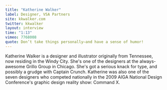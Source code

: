 ```yaml
---
title: "Katherine Walker"
label: Designer, VSA Partners
site: kkwalker.com
twitter: kkwalker
layout: interview
time: "1:13"
vimeo: 7768008
quote: Don’t take things personally—and have a sense of humor!
---
```


Katherine Walker is a designer and illustrator originally from Tennessee, now residing in the Windy City. She's one of the designers at the always-awesome Grillo Group in Chicago. She's got a serious knack for type, and possibly a grudge with Captain Crunch. Katherine was also one of the seven designers who competed nationally in the 2009 AIGA National Design Conference's graphic design reality show: Command X.